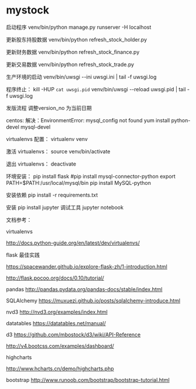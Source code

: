 # mystock

启动程序
 venv/bin/python manage.py runserver -H localhost

更新股东持股数据
 venv/bin/python refresh_stock_holder.py

更新财务数据
 venv/bin/python refresh_stock_finance.py

更新交易数据
 venv/bin/python refresh_stock_trade.py


生产环境的启动
 venv/bin/uwsgi --ini uwsgi.ini | tail -f uwsgi.log

 程序终止：
 kill -HUP `cat uwsgi.pid`
 venv/bin/uwsgi --reload uwsgi.pid | tail -f uwsgi.log


发版流程
   调整version_no 为当前日期


centos:
   解决：EnvironmentError: mysql_config not found
   yum install python-devel mysql-devel


virtualenvs 配置：
 virtualenv venv

激活 virtualenvs：
 source venv/bin/activate

退出 virtualenvs：
 deactivate


环境安装：
   pip install flask
   #pip install mysql-connector-python
   export PATH=$PATH:/usr/local/mysql/bin
   pip install MySQL-python 

安装依赖
pip install -r requirements.txt


安装
  pip install jupyter
调试工具
   jupyter notebook


文档参考：

virtualenvs

http://docs.python-guide.org/en/latest/dev/virtualenvs/

flask 最佳实践

https://spacewander.github.io/explore-flask-zh/1-introduction.html

http://flask.pocoo.org/docs/0.10/tutorial/

pandas
http://pandas.pydata.org/pandas-docs/stable/index.html 

SQLAlchemy
https://muxuezi.github.io/posts/sqlalchemy-introduce.html

nvd3
http://nvd3.org/examples/index.html

datatables
https://datatables.net/manual/

d3
https://github.com/mbostock/d3/wiki/API-Reference

http://v4.bootcss.com/examples/dashboard/

highcharts

http://www.hcharts.cn/demo/highcharts.php

bootstrap
http://www.runoob.com/bootstrap/bootstrap-tutorial.html